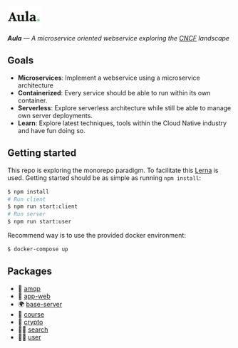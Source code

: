 <img src="packages/app-web/src/components/forms/login/logo.svg" width="75"/>

_**Aula** — A microservice oriented webservice exploring the [CNCF](https://www.cncf.io/) landscape_

## Goals

* **Microservices**: Implement a webservice using a microservice architecture
* **Containerized**: Every service should be able to run within its own container.
* **Serverless**: Explore serverless architecture while still be able to manage own server deployments.
* **Learn**: Explore latest techniques, tools within the Cloud Native industry and have fun doing so.

## Getting started
This repo is exploring the monorepo paradigm. To facilitate this [Lerna](https://github.com/lerna/lerna) is used. Getting started should be as simple as running `npm install`:

```sh
$ npm install
# Run client
$ npm run start:client
# Run server
$ npm run start:user
```

Recommend way is to use the provided docker environment:

```sh
$ docker-compose up
```

## Packages
* 💬 [amqp](packages/amqp/README.md)
* 🦄 [app-web](packages/app-web/README.md)
* 🌍 [base-server](packages/base-server/README.md)
* 📓 [course](packages/course/README.md)
* 🔐 [crypto](packages/crypto/README.md)
* 🕵️‍♂️ [search](packages/search/README.md)
* 👨‍🎨 [user](packages/user/README.md)
